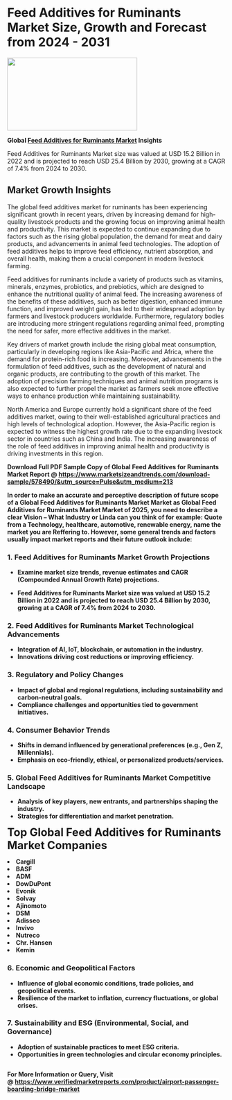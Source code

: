 <H1>Feed Additives for Ruminants Market Size, Growth and Forecast from 2024 - 2031</H1><img class="aligncenter size-medium wp-image-584254" src="https://thirdeyenews.in/wp-content/uploads/2024/09/Global-Market-Research-300x168.jpeg" alt="" width="300" height="168" /><p><strong>Global&nbsp;<a href="https://www.marketsizeandtrends.com/download-sample/578490/&amp;utm_source=Pulse&amp;utm_medium=213">Feed Additives for Ruminants Market</a> Insights</strong></p><p>Feed Additives for Ruminants Market size was valued at USD 15.2 Billion in 2022 and is projected to reach USD 25.4 Billion by 2030, growing at a CAGR of 7.4% from 2024 to 2030.</p><p><h2>Market Growth Insights</h2> <p>The global feed additives market for ruminants has been experiencing significant growth in recent years, driven by increasing demand for high-quality livestock products and the growing focus on improving animal health and productivity. This market is expected to continue expanding due to factors such as the rising global population, the demand for meat and dairy products, and advancements in animal feed technologies. The adoption of feed additives helps to improve feed efficiency, nutrient absorption, and overall health, making them a crucial component in modern livestock farming.</p> <p><strong></strong></p> <p>Feed additives for ruminants include a variety of products such as vitamins, minerals, enzymes, probiotics, and prebiotics, which are designed to enhance the nutritional quality of animal feed. The increasing awareness of the benefits of these additives, such as better digestion, enhanced immune function, and improved weight gain, has led to their widespread adoption by farmers and livestock producers worldwide. Furthermore, regulatory bodies are introducing more stringent regulations regarding animal feed, prompting the need for safer, more effective additives in the market.</p> <p>Key drivers of market growth include the rising global meat consumption, particularly in developing regions like Asia-Pacific and Africa, where the demand for protein-rich food is increasing. Moreover, advancements in the formulation of feed additives, such as the development of natural and organic products, are contributing to the growth of this market. The adoption of precision farming techniques and animal nutrition programs is also expected to further propel the market as farmers seek more effective ways to enhance production while maintaining sustainability.</p> <p>North America and Europe currently hold a significant share of the feed additives market, owing to their well-established agricultural practices and high levels of technological adoption. However, the Asia-Pacific region is expected to witness the highest growth rate due to the expanding livestock sector in countries such as China and India. The increasing awareness of the role of feed additives in improving animal health and productivity is driving investments in this region.</p> <p><strong></p><p><span class=""><strong>Download Full PDF Sample Copy of Global Feed Additives for Ruminants Market Report</strong> @ <a href="https://www.marketsizeandtrends.com/download-sample/578490/&amp;utm_source=Pulse&amp;utm_medium=213" target="_blank">https://www.marketsizeandtrends.com/download-sample/578490/&amp;utm_source=Pulse&amp;utm_medium=213</a></span></p><p>In order to make an accurate and perceptive description of future scope of a Global&nbsp;Feed Additives for Ruminants Market Market as Global&nbsp;Feed Additives for Ruminants Market Market of 2025, you need to describe a clear Vision &ndash; What Industry or Linda can you think of for example: Quote from a Technology, healthcare, automotive, renewable energy, name the market you are Reffering to. However, some general trends and factors usually impact market reports and their future outlook include:</p><h3>1.&nbsp;<strong>Feed Additives for Ruminants Market Growth Projections</strong></h3><ul><li>Examine market size trends, revenue estimates and CAGR (Compounded Annual Growth Rate) projections.</li><li><p>Feed Additives for Ruminants Market size was valued at USD 15.2 Billion in 2022 and is projected to reach USD 25.4 Billion by 2030, growing at a CAGR of 7.4% from 2024 to 2030.</p></li></ul><h3>2.&nbsp;<strong>Feed Additives for Ruminants Market Technological Advancements</strong></h3><ul><li>Integration of AI, IoT, blockchain, or automation in the industry.</li><li>Innovations driving cost reductions or improving efficiency.</li></ul><h3>3.&nbsp;<strong>Regulatory and Policy Changes</strong></h3><ul><li>Impact of global and regional regulations, including sustainability and carbon-neutral goals.</li><li>Compliance challenges and opportunities tied to government initiatives.</li></ul><h3>4.&nbsp;<strong>Consumer Behavior Trends</strong></h3><ul><li>Shifts in demand influenced by generational preferences (e.g., Gen Z, Millennials).</li><li>Emphasis on eco-friendly, ethical, or personalized products/services.</li></ul><h3>5.&nbsp;<strong>Global Feed Additives for Ruminants Market Competitive Landscape</strong></h3><ul><li>Analysis of key players, new entrants, and partnerships shaping the industry.</li><li>Strategies for differentiation and market penetration.</li></ul><p data-pm-slice="1 1 []"><span style="color: inherit; font-family: inherit; font-size: 25px;">Top Global Feed Additives for Ruminants Market Companies</span></p><div class="" data-test-id=""><p><li>Cargill</li><li> BASF</li><li> ADM</li><li> DowDuPont</li><li> Evonik</li><li> Solvay</li><li> Ajinomoto</li><li> DSM</li><li> Adisseo</li><li> Invivo</li><li> Nutreco</li><li> Chr. Hansen</li><li> Kemin</li></p></div><h3>6.&nbsp;<strong>Economic and Geopolitical Factors</strong></h3><ul><li>Influence of global economic conditions, trade policies, and geopolitical events.</li><li>Resilience of the market to inflation, currency fluctuations, or global crises.</li></ul><h3>7.&nbsp;<strong>Sustainability and ESG (Environmental, Social, and Governance)</strong></h3><ul><li>Adoption of sustainable practices to meet ESG criteria.</li><li>Opportunities in green technologies and circular economy principles.</li></ul><h2><strong style="font-size: 14px;">For More Information or Query, Visit @&nbsp;</strong><a style="background-color: #ffffff; font-size: 14px;" href="https://www.marketsizeandtrends.com/report/feed-additives-for-ruminants-market/" target="_blank">https://www.verifiedmarketreports.com/product/airport-passenger-boarding-bridge-market</a></h2>
